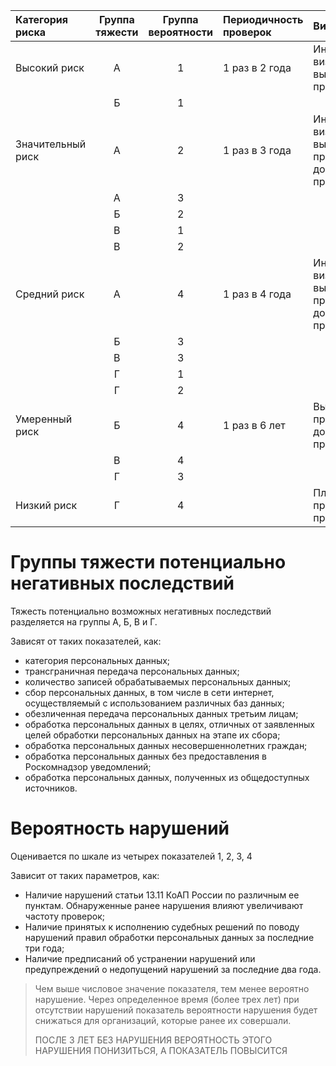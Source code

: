 | Категория риска | Группа тяжести | Группа вероятности | Периодичность проверок | Виды проверок |
| :-------------- | :------------: | :----------------: | :--------------------- | :------------ |
| Высокий риск | A | 1 | 1 раз в 2 года | Инспекционный визит или выездная проверка |
|  | Б | 1 |  |  |
| Значительный риск | А | 2 | 1 раз в 3 года | Инспекционный визит или выездная проверка или документарная  проверка |
|  | А | 3 |  |  |
|  | Б | 2 |  |  |
|  | В | 1 |  |  |
|  | В | 2 |  |  |
| Средний риск | А | 4 | 1 раз в 4 года | Инспекционный визит или выездная проверка или документарная  проверка |
|  | Б | 3 |  |  |
|  | В | 3 |  |  |
|  | Г | 1 |  |  |
|  | Г | 2 |  |  |
| Умеренный риск | Б | 4 | 1 раз в 6 лет | Выездная проверка или документарная  проверка |
|  | В | 4 |  |  |
|  | Г | 3 |  |  |
| Низкий риск | Г | 4 |  | Плановые проверки не проводятся |


# Группы тяжести потенциально негативных последствий

Тяжесть потенциально возможных негативных последствий разделяется на группы А, Б, В и Г.

Зависят от таких показателей, как:
- категория персональных данных;
- трансграничная передача персональных данных;
- количество записей обрабатываемых персональных данных;
- сбор персональных данных, в том числе в сети интернет, осуществляемый с использованием различных баз данных;
- обезличенная передача персональных данных третьим лицам;
- обработка персональных данных в целях, отличных от заявленных целей обработки персональных данных на этапе их сбора;
- обработка персональных данных несовершеннолетних граждан;
- обработка персональных данных без предоставления в Роскомнадзор уведомлений;
- обработка персональных данных, полученных из общедоступных источников.

# Вероятность нарушений

Оценивается по шкале из четырех показателей 1, 2, 3, 4

Зависит от таких параметров, как:
- Наличие нарушений статьи 13.11 КоАП России по различным ее пунктам. Обнаруженные ранее нарушения влияют увеличивают частоту проверок;
- Наличие принятых к исполнению судебных решений по поводу нарушений правил обработки персональных данных за последние три года;
- Наличие предписаний об устранении нарушений или предупреждений о недопущений нарушений за последние два года.

> Чем выше числовое значение показателя, тем менее вероятно нарушение. Через определенное время (более трех лет) при отсутствии нарушений показатель вероятности нарушения будет снижаться для организаций, которые ранее их совершали.
>
> ПОСЛЕ 3 ЛЕТ БЕЗ НАРУШЕНИЯ ВЕРОЯТНОСТЬ ЭТОГО НАРУШЕНИЯ ПОНИЗИТЬСЯ, А ПОКАЗАТЕЛЬ ПОВЫСИТСЯ